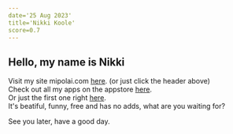 ```yaml
---
date='25 Aug 2023'
title='Nikki Koole'
score=0.7
---
```



## Hello, my name is Nikki

Visit my site mipolai.com [here](https://mipolai.com). (or just click the header above)  
Check out all my apps on the appstore [here](https://apps.apple.com/us/developer/nikki-koole/id1691714556).  
Or just the first one right [here](https://apps.apple.com/us/app/puppetmaker/id6450050163).  
It's beatiful, funny, free and has no adds, what are you waiting for?

See you later, have a good day.
